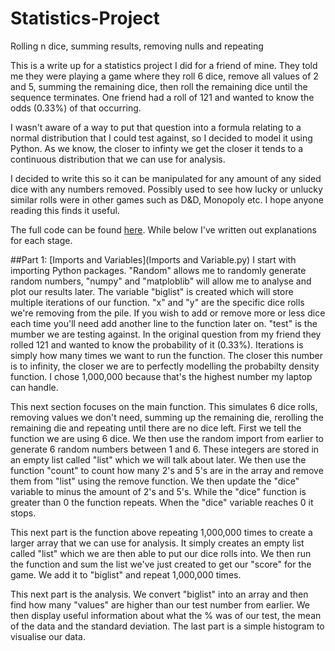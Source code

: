 # Statistics-Project
Rolling n dice, summing results, removing nulls and repeating

This is a write up for a statistics project I did for a friend of mine. They told me they were playing a game where they roll 6 dice, remove all values of 2 and 5, summing the remaining dice, then roll the remaining dice until the sequence terminates. One friend had a roll of 121 and wanted to know the odds (0.33%) of that occurring.

I wasn't aware of a way to put that question into a formula relating to a normal distribution that I could test against, so I decided to model it using Python. As we know, the closer to infinty we get the closer it tends to a continuous distribution that we can use for analysis. 

I decided to write this so it can be manipulated for any amount of any sided dice with any numbers removed. Possibly used to see how lucky or unlucky similar rolls were in other games such as D&D, Monopoly etc. I hope anyone reading this finds it useful. 

The full code can be found [here](https://github.com/DanielCourtnage/Statistics-Project/blob/main/Code.python). While below I've written out explanations for each stage.


##Part 1: [Imports and Variables](Imports and Variable.py)
I start with importing Python packages. "Random" allows me to randomly generate random numbers, "numpy" and "matploblib" will allow me to analyse and plot our results later. The variable "biglist" is created which will store multiple iterations of our function. "x" and "y" are the specific dice rolls we're removing from the pile. If you wish to add or remove more or less dice each time you'll need add another line to the function later on. "test" is the mumber we are testing against. In the original question from my friend they rolled 121 and wanted to know the probability of it (0.33%). Iterations is simply how many times we want to run the function. The closer this number is to infinity, the closer we are to perfectly modelling the probabilty density function. I chose 1,000,000 because that's the highest number my laptop can handle. 

This next section focuses on the main function. This simulates 6 dice rolls, removing values we don't need, summing up the remaining die, rerolling the remaining die and repeating until there are no dice left. First we tell the function we are using 6 dice. We then use the random import from earlier to generate 6 random numbers between 1 and 6. These integers are stored in an empty list called "list" which we will talk about later. We then use the function "count" to count how many 2's and 5's are in the array and remove them from "list" using the remove function. We then update the "dice" variable to minus the amount of 2's and 5's. While the "dice" function is greater than 0 the function repeats. When the "dice" variable reaches 0 it stops.

This next part is the function above repeating 1,000,000 times to create a larger array that we can use for analysis. It simply creates an empty list called "list" which we are then able to put our dice rolls into. We then run the function and sum the list we've just created to get our "score" for the game. We add it to "biglist" and repeat 1,000,000 times. 

This next part is the analysis. We convert "biglist" into an array and then find how many "values" are higher than our test number from earlier. We then display useful information about what the % was of our test, the mean of the data and the standard deviation. The last part is a simple histogram to visualise our data.
